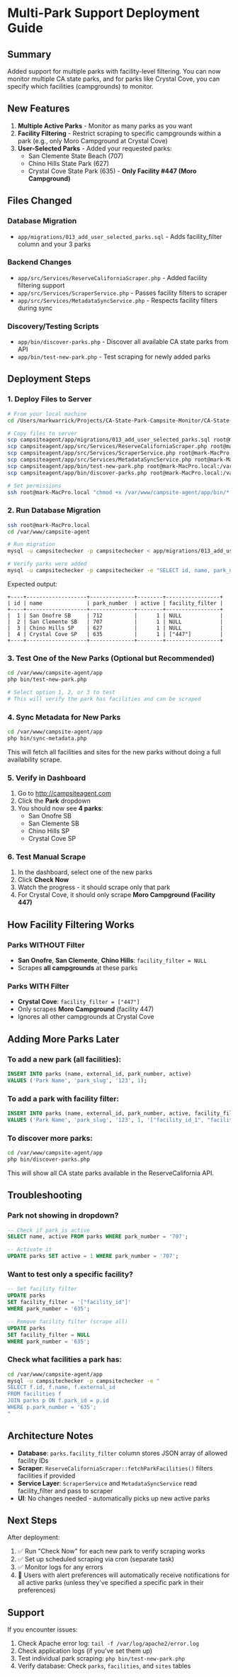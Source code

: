 # Multi-Park Support Deployment Guide

## Summary
Added support for multiple parks with facility-level filtering. You can now monitor multiple CA state parks, and for parks like Crystal Cove, you can specify which facilities (campgrounds) to monitor.

## New Features
1. **Multiple Active Parks** - Monitor as many parks as you want
2. **Facility Filtering** - Restrict scraping to specific campgrounds within a park (e.g., only Moro Campground at Crystal Cove)
3. **User-Selected Parks** - Added your requested parks:
   - San Clemente State Beach (707)
   - Chino Hills State Park (627)
   - Crystal Cove State Park (635) - **Only Facility #447 (Moro Campground)**

## Files Changed

### Database Migration
- `app/migrations/013_add_user_selected_parks.sql` - Adds facility_filter column and your 3 parks

### Backend Changes
- `app/src/Services/ReserveCaliforniaScraper.php` - Added facility filtering support
- `app/src/Services/ScraperService.php` - Passes facility filters to scraper
- `app/src/Services/MetadataSyncService.php` - Respects facility filters during sync

### Discovery/Testing Scripts
- `app/bin/discover-parks.php` - Discover all available CA state parks from API
- `app/bin/test-new-park.php` - Test scraping for newly added parks

## Deployment Steps

### 1. Deploy Files to Server
```bash
# From your local machine
cd /Users/markwarrick/Projects/CA-State-Park-Campsite-Monitor/CA-State-Park-Campsite-Monitor

# Copy files to server
scp campsiteagent/app/migrations/013_add_user_selected_parks.sql root@mark-MacPro.local:/var/www/campsite-agent/app/migrations/
scp campsiteagent/app/src/Services/ReserveCaliforniaScraper.php root@mark-MacPro.local:/var/www/campsite-agent/app/src/Services/
scp campsiteagent/app/src/Services/ScraperService.php root@mark-MacPro.local:/var/www/campsite-agent/app/src/Services/
scp campsiteagent/app/src/Services/MetadataSyncService.php root@mark-MacPro.local:/var/www/campsite-agent/app/src/Services/
scp campsiteagent/app/bin/test-new-park.php root@mark-MacPro.local:/var/www/campsite-agent/app/bin/
scp campsiteagent/app/bin/discover-parks.php root@mark-MacPro.local:/var/www/campsite-agent/app/bin/

# Set permissions
ssh root@mark-MacPro.local "chmod +x /var/www/campsite-agent/app/bin/*.php && chown -R www-data:www-data /var/www/campsite-agent/app"
```

### 2. Run Database Migration
```bash
ssh root@mark-MacPro.local
cd /var/www/campsite-agent

# Run migration
mysql -u campsitechecker -p campsitechecker < app/migrations/013_add_user_selected_parks.sql

# Verify parks were added
mysql -u campsitechecker -p campsitechecker -e "SELECT id, name, park_number, active, facility_filter FROM parks ORDER BY name;"
```

Expected output:
```
+----+-------------------+--------------+--------+-----------------+
| id | name              | park_number  | active | facility_filter |
+----+-------------------+--------------+--------+-----------------+
|  1 | San Onofre SB     | 712          |      1 | NULL            |
|  2 | San Clemente SB   | 707          |      1 | NULL            |
|  3 | Chino Hills SP    | 627          |      1 | NULL            |
|  4 | Crystal Cove SP   | 635          |      1 | ["447"]         |
+----+-------------------+--------------+--------+-----------------+
```

### 3. Test One of the New Parks (Optional but Recommended)
```bash
cd /var/www/campsite-agent/app
php bin/test-new-park.php

# Select option 1, 2, or 3 to test
# This will verify the park has facilities and can be scraped
```

### 4. Sync Metadata for New Parks
```bash
cd /var/www/campsite-agent/app
php bin/sync-metadata.php
```

This will fetch all facilities and sites for the new parks without doing a full availability scrape.

### 5. Verify in Dashboard
1. Go to http://campsiteagent.com
2. Click the **Park** dropdown
3. You should now see **4 parks**:
   - San Onofre SB
   - San Clemente SB
   - Chino Hills SP
   - Crystal Cove SP

### 6. Test Manual Scrape
1. In the dashboard, select one of the new parks
2. Click **Check Now**
3. Watch the progress - it should scrape only that park
4. For Crystal Cove, it should only scrape **Moro Campground (Facility 447)**

## How Facility Filtering Works

### Parks WITHOUT Filter
- **San Onofre**, **San Clemente**, **Chino Hills**: `facility_filter = NULL`
- Scrapes **all campgrounds** at these parks

### Parks WITH Filter
- **Crystal Cove**: `facility_filter = ["447"]`
- Only scrapes **Moro Campground** (facility 447)
- Ignores all other campgrounds at Crystal Cove

## Adding More Parks Later

### To add a new park (all facilities):
```sql
INSERT INTO parks (name, external_id, park_number, active) 
VALUES ('Park Name', 'park_slug', '123', 1);
```

### To add a park with facility filter:
```sql
INSERT INTO parks (name, external_id, park_number, active, facility_filter) 
VALUES ('Park Name', 'park_slug', '123', 1, '["facility_id_1", "facility_id_2"]');
```

### To discover more parks:
```bash
cd /var/www/campsite-agent/app
php bin/discover-parks.php
```

This will show all CA state parks available in the ReserveCalifornia API.

## Troubleshooting

### Park not showing in dropdown?
```sql
-- Check if park is active
SELECT name, active FROM parks WHERE park_number = '707';

-- Activate it
UPDATE parks SET active = 1 WHERE park_number = '707';
```

### Want to test only a specific facility?
```sql
-- Set facility filter
UPDATE parks 
SET facility_filter = '["facility_id"]' 
WHERE park_number = '635';

-- Remove facility filter (scrape all)
UPDATE parks 
SET facility_filter = NULL 
WHERE park_number = '635';
```

### Check what facilities a park has:
```bash
cd /var/www/campsite-agent/app
mysql -u campsitechecker -p campsitechecker -e "
SELECT f.id, f.name, f.external_id 
FROM facilities f 
JOIN parks p ON f.park_id = p.id 
WHERE p.park_number = '635';
"
```

## Architecture Notes

- **Database**: `parks.facility_filter` column stores JSON array of allowed facility IDs
- **Scraper**: `ReserveCaliforniaScraper::fetchParkFacilities()` filters facilities if provided
- **Service Layer**: `ScraperService` and `MetadataSyncService` read facility_filter and pass to scraper
- **UI**: No changes needed - automatically picks up new active parks

## Next Steps

After deployment:
1. ✅ Run "Check Now" for each new park to verify scraping works
2. ✅ Set up scheduled scraping via cron (separate task)
3. ✅ Monitor logs for any errors
4. 📧 Users with alert preferences will automatically receive notifications for all active parks (unless they've specified a specific park in their preferences)

## Support

If you encounter issues:
1. Check Apache error log: `tail -f /var/log/apache2/error.log`
2. Check application logs (if you've set them up)
3. Test individual park scraping: `php bin/test-new-park.php`
4. Verify database: Check `parks`, `facilities`, and `sites` tables

